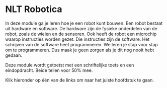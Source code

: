 # NLT Robotica

In deze module ga je leren hoe je een robot kunt bouwen. Een robot bestaat
uit hardware en software. De hardware zijn de fysieke onderdelen van de
robot, zoals de wielen en de sensoren. Ook heeft de robot een microchip 
waarop instructies worden gezet. Die instructies zijn de software. Het
schrijven van de software heet programmeren. We leren je stap voor stap om
te programmeren. Dus maak je geen zorgen als je dit nog nooit hebt gedaan.

Deze module wordt getoetst met een schriftelijke toets en een eindopdracht.
Beide tellen voor 50% mee.

Klik hieronder op één van de links om naar het juiste hoofdstuk te gaan.

```{tableofcontents}
```
